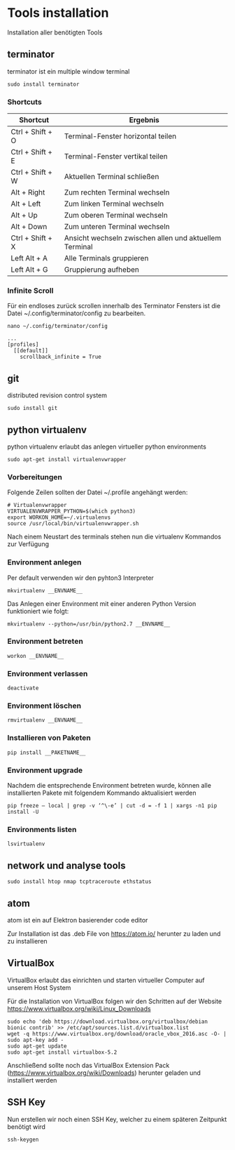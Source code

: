 # Tools installation

Installation aller benötigten Tools

## terminator

terminator ist ein multiple window terminal

```
sudo install terminator
```

### Shortcuts

| Shortcut                  | Ergebnis                                                |
|---------------------------|---------------------------------------------------------|
| Ctrl + Shift + O          | Terminal-Fenster horizontal teilen                      |
| Ctrl + Shift + E          | Terminal-Fenster vertikal teilen                        |
| Ctrl + Shift + W          | Aktuellen Terminal schließen                            |
| Alt + Right               | Zum rechten Terminal wechseln                           |
| Alt + Left                | Zum linken Terminal wechseln                            |
| Alt + Up                  | Zum oberen Terminal wechseln                            |
| Alt + Down                | Zum unteren Terminal wechseln                           |
| Ctrl + Shift + X          | Ansicht wechseln zwischen allen und aktuellem Terminal  |
| Left Alt + A              | Alle Terminals gruppieren                               |
| Left Alt + G              | Gruppierung aufheben                                    |

### Infinite Scroll

Für ein endloses zurück scrollen innerhalb des Terminator Fensters ist die Datei ~/.config/terminator/config zu bearbeiten.

```
nano ~/.config/terminator/config
```

```
...
[profiles]
  [[default]]
    scrollback_infinite = True
```

## git

distributed revision control system

```
sudo install git
```

## python virtualenv

python virtualenv erlaubt das anlegen virtueller python environments

```
sudo apt-get install virtualenvwrapper
```

### Vorbereitungen

Folgende Zeilen sollten der Datei ~/.profile angehängt werden:

```
# Virtualenvwrapper
VIRTUALENVWRAPPER_PYTHON=$(which python3)
export WORKON_HOME=~/.virtualenvs
source /usr/local/bin/virtualenvwrapper.sh
```

Nach einem Neustart des terminals stehen nun die virtualenv Kommandos zur Verfügung

### Environment anlegen

Per default verwenden wir den pyhton3 Interpreter

```
mkvirtualenv __ENVNAME__
```

Das Anlegen einer Environment mit einer anderen Python Version funktioniert wie folgt:

```
mkvirtualenv --python=/usr/bin/python2.7 __ENVNAME__
```

### Environment betreten

```
workon __ENVNAME__
```

### Environment verlassen

```
deactivate
```

### Environment löschen

```
rmvirtualenv __ENVNAME__
```

### Installieren von Paketen

```
pip install __PAKETNAME__
```

### Environment upgrade

Nachdem die entsprechende Environment betreten wurde, können alle installierten Pakete mit folgendem Kommando aktualisiert werden

```
pip freeze — local | grep -v ‘^\-e’ | cut -d = -f 1 | xargs -n1 pip install -U
```

### Environments listen

```
lsvirtualenv
```

## network und analyse tools

```
sudo install htop nmap tcptraceroute ethstatus
```

## atom

atom ist ein auf Elektron basierender code editor

Zur Installation ist das .deb File von https://atom.io/ herunter zu laden und zu installieren

## VirtualBox

VirtualBox erlaubt das einrichten und starten virtueller Computer auf unserem Host System

Für die Installation von VirtualBox folgen wir den Schritten auf der Website https://www.virtualbox.org/wiki/Linux_Downloads

```
sudo echo 'deb https://download.virtualbox.org/virtualbox/debian bionic contrib' >> /etc/apt/sources.list.d/virtualbox.list
wget -q https://www.virtualbox.org/download/oracle_vbox_2016.asc -O- | sudo apt-key add -
sudo apt-get update
sudo apt-get install virtualbox-5.2
```

Anschließend sollte noch das VirtualBox Extension Pack (https://www.virtualbox.org/wiki/Downloads) herunter geladen und installiert werden

## SSH Key

Nun erstellen wir noch einen SSH Key, welcher zu einem späteren Zeitpunkt benötigt wird

```
ssh-keygen
```
